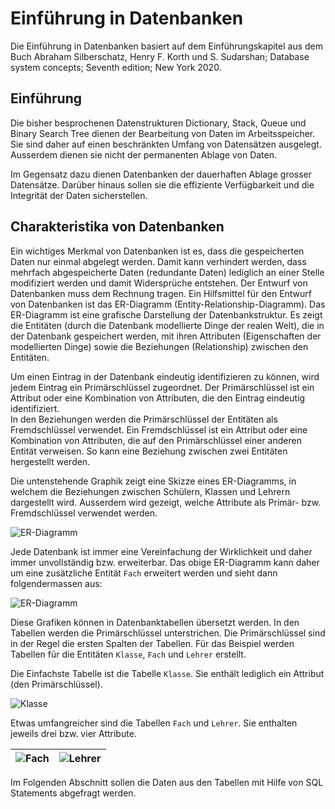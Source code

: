 # Einführung in Datenbanken

Die Einführung in Datenbanken basiert auf dem Einführungskapitel aus dem Buch
Abraham Silberschatz, Henry F. Korth und S. Sudarshan; Database system
concepts; Seventh edition; New York 2020.

## Einführung

Die bisher besprochenen Datenstrukturen 
Dictionary, Stack, Queue und Binary Search Tree
dienen der Bearbeitung von Daten im
Arbeitsspeicher. Sie sind daher auf einen beschränkten Umfang von Datensätzen
ausgelegt. Ausserdem dienen sie nicht der permanenten Ablage von Daten.

Im Gegensatz dazu dienen Datenbanken der dauerhaften Ablage grosser Datensätze.
Darüber hinaus sollen sie die effiziente Verfügbarkeit und die Integrität der
Daten sicherstellen.

## Charakteristika von Datenbanken

Ein wichtiges Merkmal von Datenbanken ist es, dass die gespeicherten Daten nur
einmal abgelegt werden. Damit kann verhindert werden, dass mehrfach
abgespeicherte Daten (redundante Daten)
lediglich an einer Stelle modifiziert werden und damit Widersprüche entstehen.
Der Entwurf von Datenbanken muss dem Rechnung tragen. Ein Hilfsmittel für den
Entwurf von Datenbanken ist das ER-Diagramm (Entity-Relationship-Diagramm).
Das ER-Diagramm ist eine grafische Darstellung der Datenbankstruktur. Es zeigt
die Entitäten (durch die Datenbank modellierte Dinge der realen Welt), die in
der Datenbank gespeichert werden, mit ihren Attributen (Eigenschaften der
modellierten Dinge)
sowie die Beziehungen (Relationship) zwischen den Entitäten. 

Um einen Eintrag in der Datenbank eindeutig identifizieren zu können, wird
jedem Eintrag ein Primärschlüssel zugeordnet. Der Primärschlüssel ist ein
Attribut oder eine Kombination von Attributen, die den Eintrag eindeutig
identifiziert.  
In den Beziehungen werden die Primärschlüssel der Entitäten als
Fremdschlüssel verwendet. Ein Fremdschlüssel ist ein Attribut oder eine
Kombination von Attributen, die auf den Primärschlüssel einer anderen Entität
verweisen. So kann eine Beziehung zwischen zwei Entitäten hergestellt werden.

Die untenstehende Graphik zeigt eine Skizze eines ER-Diagramms, in welchem die
Beziehungen zwischen Schülern, Klassen und Lehrern dargestellt wird. Ausserdem
wird gezeigt, welche Attribute als Primär- bzw. Fremdschlüssel verwendet
werden.

![ER-Diagramm](er_example_klein.svg)

Jede Datenbank ist immer eine Vereinfachung der Wirklichkeit und daher immer
unvollständig bzw. erweiterbar. Das obige ER-Diagramm kann daher um eine
zusätzliche Entität `Fach` erweitert werden und sieht dann folgendermassen aus:

![ER-Diagramm](er_example_gross.svg)

Diese Grafiken können in Datenbanktabellen übersetzt werden. In den Tabellen
werden die Primärschlüssel unterstrichen. Die Primärschlüssel sind in der Regel
die ersten Spalten der Tabellen. Für das Beispiel
werden Tabellen für die Entitäten `Klasse`, `Fach` und `Lehrer` erstellt.	

Die Einfachste Tabelle ist die Tabelle `Klasse`. Sie enthält lediglich ein
Attribut (den Primärschlüssel).

![Klasse](entity_class.svg)

Etwas umfangreicher sind die Tabellen `Fach` und `Lehrer`. Sie enthalten jeweils
drei bzw. vier Attribute.

| ![Fach](entity_subject.svg) | ![Lehrer](entity_teacher.svg) |
|-----------------------------|-------------------------------|

Im Folgenden Abschnitt sollen die Daten aus den Tabellen mit Hilfe von SQL
Statements abgefragt werden.